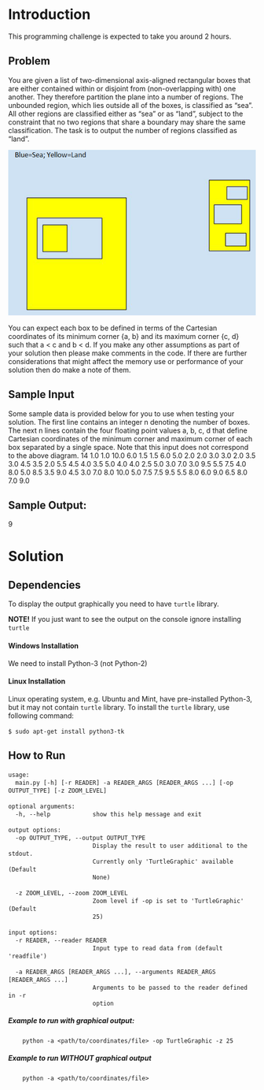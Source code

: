 # Introduction
This programming challenge is expected  to take you around 2 hours.

## Problem
You are given a list of two-dimensional axis-aligned rectangular boxes that are either contained
within or disjoint from (non-overlapping with) one another. They therefore partition the plane into
a number of regions. The unbounded region, which lies outside all of the boxes, is classified as
“sea”. All other regions are classified either as “sea” or as “land”, subject to the constraint that no
two regions that share a boundary may share the same classification. The task is to output the
number of regions classified as “land”.

![](image/Untitled.png)

You can expect each box to be defined in terms of the Cartesian coordinates of its minimum
corner {a, b} and its maximum corner {c, d} such that a < c and b < d. If you make any other
assumptions as part of your solution then please make comments in the code. If there are further
considerations that might affect the memory use or performance of your solution then do make a
note of them.

## Sample Input
Some sample data is provided below for you to use when testing your solution. The first line
contains an integer n denoting the number of boxes. The next n lines contain the four floating
point values a, b, c, d that define Cartesian coordinates of the minimum corner and maximum
corner of each box separated by a single space. Note that this input does not correspond to the
above diagram.
14
1.0 1.0 10.0 6.0
1.5 1.5 6.0 5.0
2.0 2.0 3.0 3.0
2.0 3.5 3.0 4.5
3.5 2.0 5.5 4.5
4.0 3.5 5.0 4.0
4.0 2.5 5.0 3.0
7.0 3.0 9.5 5.5
7.5 4.0 8.0 5.0
8.5 3.5 9.0 4.5
3.0 7.0 8.0 10.0
5.0 7.5 7.5 9.5
5.5 8.0 6.0 9.0
6.5 8.0 7.0 9.0

## Sample Output:
9

# Solution
## Dependencies
To display the output graphically you need to have `turtle` library.

**NOTE!** If you just want to see the output on the console ignore installing `turtle`

#### Windows Installation
We need to install Python-3 (not Python-2)

#### Linux Installation
Linux operating system, e.g. Ubuntu and Mint, have pre-installed Python-3, but it may not contain `turtle` library.
To install the `turtle` library, use following command:

`$ sudo apt-get install python3-tk`
## **How to Run**

~~~
usage: 
  main.py [-h] [-r READER] -a READER_ARGS [READER_ARGS ...] [-op OUTPUT_TYPE] [-z ZOOM_LEVEL]

optional arguments:
  -h, --help            show this help message and exit

output options:
  -op OUTPUT_TYPE, --output OUTPUT_TYPE
                        Display the result to user additional to the stdout.
                        Currently only 'TurtleGraphic' available (Default
                        None)

  -z ZOOM_LEVEL, --zoom ZOOM_LEVEL
                        Zoom level if -op is set to 'TurtleGraphic' (Default
                        25)

input options:
  -r READER, --reader READER
                        Input type to read data from (default 'readfile')
  
  -a READER_ARGS [READER_ARGS ...], --arguments READER_ARGS [READER_ARGS ...]
                        Arguments to be passed to the reader defined in -r
                        option
~~~

##### _Example to run with graphical output:_
~~~
    python -a <path/to/coordinates/file> -op TurtleGraphic -z 25
~~~
##### _Example to run WITHOUT graphical output_
~~~
    python -a <path/to/coordinates/file>
~~~

